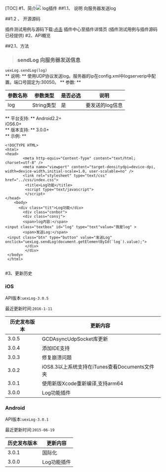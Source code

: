 [TOC]
 #1、简介[![](http://appcan-download.oss-cn-beijing.aliyuncs.com/%E5%85%AC%E6%B5%8B%2Fgf.png)]() 
log插件
##1.1、 说明
向服务器发送log

 
##1.2 、 开源源码

插件测试用例与源码下载:[点击](http://plugin.appcan.cn/details.html?id=178_index) 插件中心至插件详情页 (插件测试用例与插件源码已经提供)
 #2、API概览

 
##2.1、方法

> ### 			sendLog		向服务器发送信息		

`uexLog.sendLog(log)`					
**			说明:		**
使用UDP协议发送log。服务器的ip在config.xml中logserverip中配置。端口号固定为:30050。
**  			参数:		**

|  参数名称 | 参数类型  | 是否必选  |  说明 |
| ----- | ----- | ----- | ----- |
|  log | String类型 | 是 | 要发送的log信息 |
 
**  			平台支持:		**
Android2.2+					
iOS6.0+					
**  			版本支持:		**
3.0.0+					
**		示例:		**

```
<!DOCTYPE HTML>
<html>
<head>
        <meta http-equiv="Content-Type" content="text/html; charset=utf-8" />
        <meta name="viewport" content="target-densitydpi=device-dpi, width=device-width,initial-scale=1.0, user-scalable=no" />
        <link rel="stylesheet" type="text/css" href="../css/index.css">
         <title>Log功能</title>
         <script type="text/javascript">
         </script>
</head>
    <body>
      <div class="tit">Log功能</div>
        <div class="conbor">
        <div class="consj">
        <span>log内容:</span>
<input class="textbox" id="log" type="text"value="我是log" >
        <span>发送Log:</span>
 <input class="btn" type="button" value="发送Log" onclick="uexLog.sendLog(document.getElementById(`log`).value);">
         </div>
         </div>
 </body>
 </html>
                    
```
#3、更新历史

### iOS

API版本:`uexLog-3.0.5`

最近更新时间:`2016-1-11`

| 历史发布版本 | 更新内容 |
| ----- | ----- |
| 3.0.5 | GCDAsyncUdpSocket库更新 |
| 3.0.4 | 添加IDE支持 |
| 3.0.3 | 修复崩溃问题 |
| 3.0.2 | iOS8.3以上系统支持在iTunes查看Documents文件夹 |
| 3.0.1 | 使用新版Xcode重新编译,支持arm64 |
| 3.0.0 | Log功能插件 |

### Android

API版本:`uexLog-3.0.1`

最近更新时间:`2015-06-19`

| 历史发布版本 | 更新内容 |
| ----- | ----- |
| 3.0.1 | 国际化 |
| 3.0.0 | Log功能插件 |
